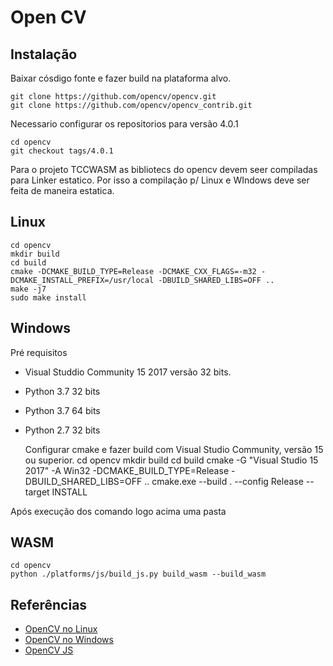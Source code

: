 # Open CV

## Instalação 

Baixar cósdigo fonte e fazer build na plataforma alvo.

    git clone https://github.com/opencv/opencv.git
    git clone https://github.com/opencv/opencv_contrib.git


Necessario configurar os repositorios para versão 4.0.1

    cd opencv
    git checkout tags/4.0.1

Para o projeto TCCWASM as bibliotecs do opencv devem seer compiladas para Linker estatico.
Por isso a compilação p/ Linux e WIndows deve ser feita de maneira estatica.

## Linux

    cd opencv
    mkdir build
    cd build
    cmake -DCMAKE_BUILD_TYPE=Release -DCMAKE_CXX_FLAGS=-m32 -DCMAKE_INSTALL_PREFIX=/usr/local -DBUILD_SHARED_LIBS=OFF ..
    make -j7
    sudo make install

## Windows

Pré requisitos

* Visual Studdio Community 15 2017 versão 32 bits.
* Python 3.7 32 bits
* Python 3.7 64 bits
* Python 2.7 32 bits


    Configurar cmake e fazer build com Visual Studio Community, versão 15 ou superior.
    cd opencv
    mkdir build
    cd build
    cmake -G "Visual Studio 15 2017" -A Win32 -DCMAKE_BUILD_TYPE=Release -DBUILD_SHARED_LIBS=OFF ..
    cmake.exe --build . --config Release --target INSTALL

Após execução dos comando logo acima uma pasta 

## WASM

    cd opencv
    python ./platforms/js/build_js.py build_wasm --build_wasm

## Referências

* [OpenCV no Linux](https://docs.opencv.org/4.0.1/d7/d9f/tutorial_linux_install.html)
* [OpenCV no Windows](https://perso.uclouvain.be/allan.barrea/opencv/cmake_config.html)
* [OpenCV JS](https://docs.opencv.org/4.0.1/d4/da1/tutorial_js_setup.html)
